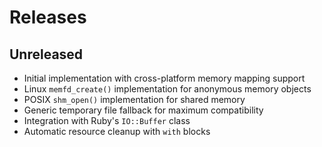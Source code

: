 # Releases

## Unreleased

  - Initial implementation with cross-platform memory mapping support
  - Linux `memfd_create()` implementation for anonymous memory objects
  - POSIX `shm_open()` implementation for shared memory
  - Generic temporary file fallback for maximum compatibility
  - Integration with Ruby's `IO::Buffer` class
  - Automatic resource cleanup with `with` blocks
